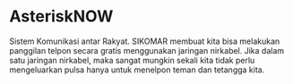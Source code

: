 # AsteriskNOW
Sistem Komunikasi antar Rakyat. 
SIKOMAR membuat kita bisa melakukan panggilan telpon secara gratis menggunakan jaringan nirkabel. 
Jika dalam satu jaringan nirkabel, maka sangat mungkin sekali kita tidak perlu mengeluarkan pulsa hanya untuk menelpon teman dan tetangga kita.
